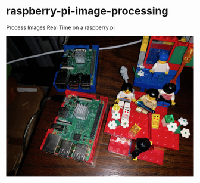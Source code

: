 # raspberry-pi-image-processing
Process Images Real Time on a raspberry pi

![](images/raspi.jpg?raw=true)
